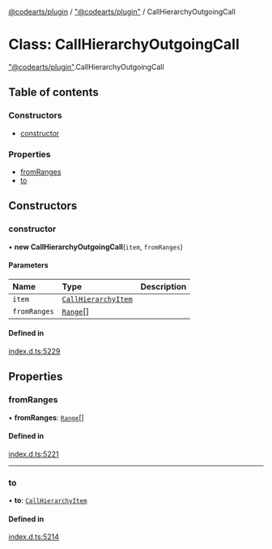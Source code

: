 [@codearts/plugin](../README.md) / ["@codearts/plugin"](../modules/_codearts_plugin_.md) / CallHierarchyOutgoingCall

# Class: CallHierarchyOutgoingCall

["@codearts/plugin"](../modules/_codearts_plugin_.md).CallHierarchyOutgoingCall

## Table of contents

### Constructors

- [constructor](codearts_plugin_.CallHierarchyOutgoingCall.md#constructor)

### Properties

- [fromRanges](codearts_plugin_.CallHierarchyOutgoingCall.md#fromranges)
- [to](codearts_plugin_.CallHierarchyOutgoingCall.md#to)

## Constructors

### constructor

• **new CallHierarchyOutgoingCall**(`item`, `fromRanges`)

#### Parameters

| Name | Type | Description |
| :------ | :------ | :------ |
| `item` | [`CallHierarchyItem`](codearts_plugin_.CallHierarchyItem.md) |  |
| `fromRanges` | [`Range`](codearts_plugin_.Range.md)[] |  |

#### Defined in

[index.d.ts:5229](https://github.com/huaweicloud/cloudide-plugin-api/blob/d4de966/index.d.ts#L5229)

## Properties

### fromRanges

• **fromRanges**: [`Range`](codearts_plugin_.Range.md)[]

#### Defined in

[index.d.ts:5221](https://github.com/huaweicloud/cloudide-plugin-api/blob/d4de966/index.d.ts#L5221)

___

### to

• **to**: [`CallHierarchyItem`](codearts_plugin_.CallHierarchyItem.md)

#### Defined in

[index.d.ts:5214](https://github.com/huaweicloud/cloudide-plugin-api/blob/d4de966/index.d.ts#L5214)
